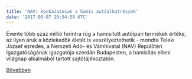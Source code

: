 ```yaml
---
title: 'NAV: kockázatosak a hamis autóalkatrészek'
date: '2017-06-07 10:54:58 UTC'
---
```


Évente több száz millió forintra rúg a hamisított autóipari termékek értéke, az ilyen áruk a közlekedők életét is veszélyeztethetik - mondta Teleki József ezredes, a Nemzeti Adó- és Vámhivatal (NAV) Repülőtéri Igazgatóságának igazgatója szerdán Budapesten, a hamisítás elleni világnap alkalmából tartott sajtótájékoztatón.


[Bővebben](http://ift.tt/2rU74nt)
